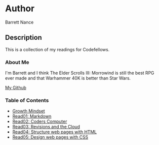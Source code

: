 # Author
Barrett Nance

## Description
This is a collection of my readings for Codefellows.

### About Me
I'm Barrett and I think The Elder Scrolls III: Morrowind is still the best RPG ever made and that Warhammer 40K is better than Star Wars.

[My Github](https://github.com/baxance)

### Table of Contents
* [Growth Mindset](Growth_Mindset.md)
* [Read01: Markdown](Read01_Markdown.md)
* [Read02: Coders Computer](Read02_Coders_Computer.md)
* [Read03: Revisions and the Cloud](Read03_Revisions_Cloud.md)
* [Read04: Structure web pages with HTML](Read04_Structure_HTML.md)
* [Read05: Design web pages with CSS](Read05_Design_CSS.md)
